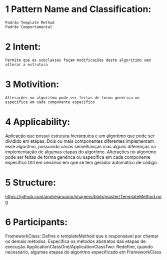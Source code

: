 # 1 Pattern Name and Classification:
    Padrão Template Method
    Padrão Comportamental
# 2 Intent:
    Permite que as subclasses façam modificações deste algoritimo sem alterar a estrutura
# 3 Motivition:
    Alterações no algoritmo pode ser feitas de forma genérica ou específica em cada componente específico
# 4 Applicability:
  Aplicação que possui estrutura hierárquica e um algoritmo que pode ser dividido em etapas.
  Dois ou mais componentes diferentes implementam esse algoritmo, possuindo várias semelhanças mas alguns diferenças na implementação de algumas etapas do algoritmo.
  Alterações no algoritmo pode ser feitas de forma genérica ou específica em cada componente específico
  Útil em cenários em que se tem gerador automático de código.
# 5 Structure:
<https://github.com/andrejanuario/imagens/blob/master/TemplateMethod.png>

# 6 Participants:
  FrameworkClass:
  Define o templateMethod que é responsável por chamar os demais métodos.
  Especifica os métodos abstratos das etapas de execução
  ApplicationClassOne/ApplicationClassTwo:
  Redefine, quando necessário, algumas etapas do algoritmo especificado em FrameworkClass

